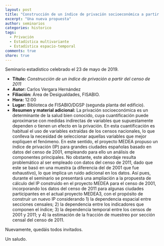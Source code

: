 ```yaml
---
layout: post
title: "Construcción de un índice de privación socioeconómica a partir del censo de 2011"
excerpt: "Una nueva propuesta"
author: seminarios
categories: historico
tags:
  - Privación
  - Estadística multivariante
  - Estadística espacio-temporal
comments: true
share: true
---
```


Seminario estadístico celebrado el 23 de mayo de 2019.


- **Título:** _Construcción de un índice de privación a partir del censo de 2011_
- **Autor:** Carlos Vergara Hernández
- **Filiación:** Área de Desigualdades, FISABIO.
- **Hora:** 12:00
- **Lugar:** Biblioteca de FISABIO/DGSP (segunda planta del edificio).
- **Resumen y material adicional:** La privación socioeconómica es un determinante de la salud bien conocido, cuya cuantificación puede aproximarse con medidas indirectas de variables que supuestamente dependen o tienen un efecto en la privación. En esta cuantificación es habitual el uso de variables extraídas de los censos nacionales, lo que conlleva la necesidad de seleccionar aquellas variables que mejor expliquen el fenómeno. En este sentido, el proyecto MEDEA propuso un índice de privación (IP) para grandes ciudades españolas basado en datos del censo de 2001, empleando para ello un análisis de componentes principales. No obstante, este abordaje resulta problemático al ser empleado con datos del censo de 2011, dado que este se basó en una muestra (a diferencia del de 2001 que fue exhaustivo), lo que implica un ruido adicional en los datos. Así pues, durante el seminario se presentará una ampliación a la propuesta de cálculo del IP construido en el proyecto MEDEA para el censo de 2001, incorporando los datos del censo de 2011 para algunas ciudades participantes en el actual proyecto MEDEA3, con el propósito de construir un nuevo IP considerando 1) la dependencia espacial entre secciones censales; 2) la dependencia entre los indicadores que componen el índice; 3) la dependencia temporal entre los censos de 2001 y 2011; y 4) la estimación de la fracción de muestreo por sección censal del censo de 2011.

Nuevamente, quedáis todos invitados.

Un saludo.

